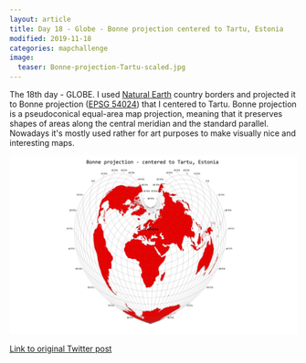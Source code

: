 ```yaml
---
layout: article
title: Day 18 - Globe - Bonne projection centered to Tartu, Estonia
modified: 2019-11-18
categories: mapchallenge
image:
  teaser: Bonne-projection-Tartu-scaled.jpg
---
```


The 18th day - GLOBE. I used [Natural Earth](https://www.naturalearthdata.com/downloads/10m-cultural-vectors/10m-admin-0-countries/) country borders and projected it to Bonne projection ([EPSG 54024](https://epsg.io/54024)) that I centered to Tartu. Bonne projection is a pseudoconical equal-area map projection, meaning that it preserves shapes of areas along the central meridian and the standard parallel. Nowadays it's mostly used rather for art purposes to make visually nice and interesting maps.

![image of day 18 post](../../images/Bonne-projection-Tartu-scaled.jpg)

[Link to original Twitter post](https://twitter.com/evelynuuemaa/status/1196353283696316416)
